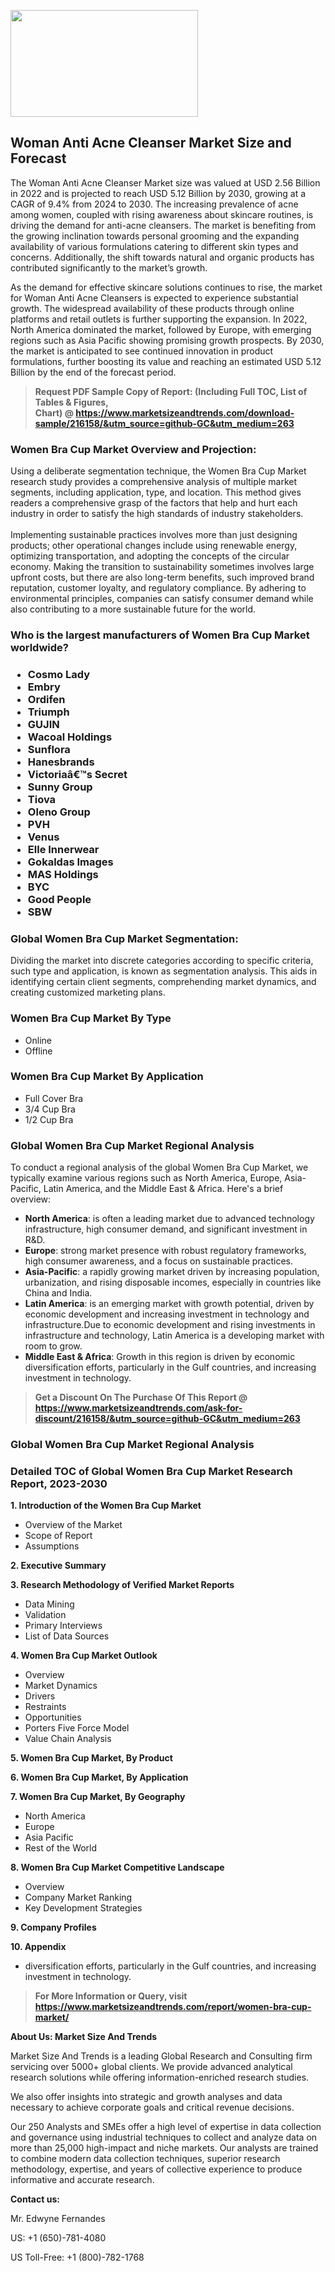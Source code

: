 <p><img class="alignnone size-medium wp-image-20088" src="https://ffe5etoiles.com/wp-content/uploads/2024/12/MST1-300x171.png" alt="" width="300" height="171" /></p><h2>Woman Anti Acne Cleanser Market Size and Forecast</h2><p>The Woman Anti Acne Cleanser Market size was valued at USD 2.56 Billion in 2022 and is projected to reach USD 5.12 Billion by 2030, growing at a CAGR of 9.4% from 2024 to 2030. The increasing prevalence of acne among women, coupled with rising awareness about skincare routines, is driving the demand for anti-acne cleansers. The market is benefiting from the growing inclination towards personal grooming and the expanding availability of various formulations catering to different skin types and concerns. Additionally, the shift towards natural and organic products has contributed significantly to the market’s growth.</p><p>As the demand for effective skincare solutions continues to rise, the market for Woman Anti Acne Cleansers is expected to experience substantial growth. The widespread availability of these products through online platforms and retail outlets is further supporting the expansion. In 2022, North America dominated the market, followed by Europe, with emerging regions such as Asia Pacific showing promising growth prospects. By 2030, the market is anticipated to see continued innovation in product formulations, further boosting its value and reaching an estimated USD 5.12 Billion by the end of the forecast period.</p></p><blockquote id="" class=""><strong>Request PDF Sample Copy of Report: (Including Full TOC, List of Tables &amp; Figures, Chart)&nbsp;@&nbsp;<strong><a href="https://www.marketsizeandtrends.com/download-sample/216158/&utm_source=github-GC&utm_medium=263" target="_blank">https://www.marketsizeandtrends.com/download-sample/216158/&utm_source=github-GC&utm_medium=263</a></strong></strong></blockquote><h3 id="" class="">Women Bra Cup Market&nbsp;Overview and Projection:</h3><p id="" class="">Using a deliberate segmentation technique, the Women Bra Cup Market research study provides a comprehensive analysis of multiple market segments, including application, type, and location. This method gives readers a comprehensive grasp of the factors that help and hurt each industry in order to satisfy the high standards of industry stakeholders. <br /> <br />Implementing sustainable practices involves more than just designing products; other operational changes include using renewable energy, optimizing transportation, and adopting the concepts of the circular economy. Making the transition to sustainability sometimes involves large upfront costs, but there are also long-term benefits, such improved brand reputation, customer loyalty, and regulatory compliance. By adhering to environmental principles, companies can satisfy consumer demand while also contributing to a more sustainable future for the world.</p><h3 id="" class="">Who is the largest manufacturers of&nbsp;Women Bra Cup Market worldwide?</h3><h3 class=""><p><ul><li>Cosmo Lady </li><li> Embry </li><li> Ordifen </li><li> Triumph </li><li> GUJIN </li><li> Wacoal Holdings </li><li> Sunflora </li><li> Hanesbrands </li><li> Victoriaâ€™s Secret </li><li> Sunny Group </li><li> Tiova </li><li> Oleno Group </li><li> PVH </li><li> Venus </li><li> Elle Innerwear </li><li> Gokaldas Images </li><li> MAS Holdings </li><li> BYC </li><li> Good People </li><li> SBW</li></ul></p></h3><h3 id="" class="">Global&nbsp;Women Bra Cup Market Segmentation:</h3><p id="" class="">Dividing the market into discrete categories according to specific criteria, such type and application, is known as segmentation analysis. This aids in identifying certain client segments, comprehending market dynamics, and creating customized marketing plans.</p><h3 id="" class="">Women Bra Cup Market&nbsp;By Type</h3><p><p><ul><li>Online</li><li> Offline</p></li></ul></p></p><h3 id="" class="">Women Bra Cup Market&nbsp;By Application</h3><p class=""><p><ul><li>Full Cover Bra</li><li> 3/4 Cup Bra</li><li> 1/2 Cup Bra</li></ul></p></p><h3 id="" class="">Global Women Bra Cup Market Regional Analysis</h3><p id="" class="">To conduct a regional analysis of the global Women Bra Cup Market, we typically examine various regions such as North America, Europe, Asia-Pacific, Latin America, and the Middle East &amp; Africa. Here's a brief overview:</p><ul><li><strong>North America</strong>: is often a leading market due to advanced technology infrastructure, high consumer demand, and significant investment in R&amp;D.</li><li><strong>Europe</strong>: strong market presence with robust regulatory frameworks, high consumer awareness, and a focus on sustainable practices.</li><li><strong>Asia-Pacific</strong>: a rapidly growing market driven by increasing population, urbanization, and rising disposable incomes, especially in countries like China and India.</li><li><strong>Latin America</strong>: is an emerging market with growth potential, driven by economic development and increasing investment in technology and infrastructure.Due to economic development and rising investments in infrastructure and technology, Latin America is a developing market with room to grow.</li><li><strong>Middle East &amp; Africa</strong>: Growth in this region is driven by economic diversification efforts, particularly in the Gulf countries, and increasing investment in technology.</li></ul><blockquote id="" class=""><strong>Get a Discount On The Purchase Of This Report @ <strong><a href="https://www.marketsizeandtrends.com/ask-for-discount/216158/&utm_source=github-GC&utm_medium=263" target="_blank">https://www.marketsizeandtrends.com/ask-for-discount/216158/&utm_source=github-GC&utm_medium=263</a></strong></strong></blockquote><h3 id="" class="">Global Women Bra Cup Market Regional Analysis</h3><h3 id="" class="">Detailed TOC of Global Women Bra Cup Market Research Report, 2023-2030</h3><p id="" class=""><strong>1. Introduction of the Women Bra Cup Market</strong></p><ul><li>Overview of the Market</li><li>Scope of Report</li><li>Assumptions</li></ul><p id="" class=""><strong>2. Executive Summary</strong></p><p id="" class=""><strong>3. Research Methodology of Verified Market Reports</strong></p><ul><li>Data Mining</li><li>Validation</li><li>Primary Interviews</li><li>List of Data Sources</li></ul><p id="" class=""><strong>4. Women Bra Cup Market Outlook</strong></p><ul><li>Overview</li><li>Market Dynamics</li><li>Drivers</li><li>Restraints</li><li>Opportunities</li><li>Porters Five Force Model</li><li>Value Chain Analysis</li></ul><p id="" class=""><strong>5. Women Bra Cup Market, By Product</strong></p><p id="" class=""><strong>6. Women Bra Cup Market, By Application</strong></p><p id="" class=""><strong>7. Women Bra Cup Market, By Geography</strong></p><ul><li>North America</li><li>Europe</li><li>Asia Pacific</li><li>Rest of the World</li></ul><p id="" class=""><strong>8. Women Bra Cup Market Competitive Landscape</strong></p><ul><li>Overview</li><li>Company Market Ranking</li><li>Key Development Strategies</li></ul><p id="" class=""><strong>9. Company Profiles</strong></p><p id="" class=""><strong>10. Appendix</strong></p><ul><li>diversification efforts, particularly in the Gulf countries, and increasing investment in technology.</li></ul><blockquote id="" class=""><strong>For More Information or Query, visit <strong><strong><a href="https://www.marketsizeandtrends.com/report/women-bra-cup-market/" target="_blank">https://www.marketsizeandtrends.com/report/women-bra-cup-market/</a></strong></strong></strong></blockquote><p id="" class=""><strong>About Us: Market Size And Trends</strong></p><p id="" class="">Market Size And Trends is a leading Global Research and Consulting firm servicing over 5000+ global clients. We provide advanced analytical research solutions while offering information-enriched research studies.</p><p id="" class="">We also offer insights into strategic and growth analyses and data necessary to achieve corporate goals and critical revenue decisions.</p><p id="" class="">Our 250 Analysts and SMEs offer a high level of expertise in data collection and governance using industrial techniques to collect and analyze data on more than 25,000 high-impact and niche markets. Our analysts are trained to combine modern data collection techniques, superior research methodology, expertise, and years of collective experience to produce informative and accurate research.</p><p id="" class=""><strong>Contact us:</strong></p><p id="" class="">Mr. Edwyne Fernandes</p><p id="" class="">US: +1 (650)-781-4080</p><p id="" class="">US Toll-Free: +1 (800)-782-1768</p>
